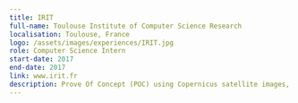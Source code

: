 ```yaml
---
title: IRIT
full-name: Toulouse Institute of Computer Science Research
localisation: Toulouse, France
logo: /assets/images/experiences/IRIT.jpg
role: Computer Science Intern
start-date: 2017
end-date: 2017
link: www.irit.fr
description: Prove Of Concept (POC) using Copernicus satellite images, for the purpose of studying agricultural soils.
---
```

<!---
Gregoire Boiron <gregoire.boiron@gmail.com>
Copyright (c) 2018 Gregoire Boiron  All Rights Reserved.
--->